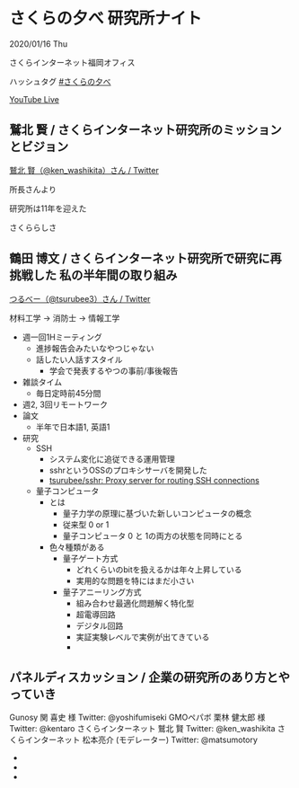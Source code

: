 # さくらの夕べ 研究所ナイト

2020/01/16 Thu

さくらインターネット福岡オフィス

ハッシュタグ [#さくらの夕べ](https://twitter.com/search?q=%23%E3%81%95%E3%81%8F%E3%82%89%E3%81%AE%E5%A4%95%E3%81%B9)

[YouTube Live](https://www.youtube.com/watch?v=rBknKQocRjA)

## 鷲北 賢 / さくらインターネット研究所のミッションとビジョン

[鷲北 賢（@ken_washikita）さん / Twitter](https://twitter.com/ken_washikita)

所長さんより

研究所は11年を迎えた

さくららしさ

## 鶴田 博文 / さくらインターネット研究所で研究に再挑戦した 私の半年間の取り組み

[つるべー（@tsurubee3）さん / Twitter](https://twitter.com/tsurubee3)

材料工学 -> 消防士 -> 情報工学

- 週一回1Hミーティング
  - 進捗報告会みたいなやつじゃない
  - 話したい人話すスタイル
    - 学会で発表するやつの事前/事後報告
- 雑談タイム
  - 毎日定時前45分間
- 週2, 3回リモートワーク
- 論文
  - 半年で日本語1, 英語1
- 研究
  - SSH
    - システム変化に追従できる運用管理
    - sshrというOSSのプロキシサーバを開発した
    - [tsurubee/sshr: Proxy server for routing SSH connections](https://github.com/tsurubee/sshr)
  - 量子コンピュータ
    - とは
      - 量子力学の原理に基づいた新しいコンピュータの概念
      - 従来型 0 or 1
      - 量子コンピュータ 0 と 1の両方の状態を同時にとる
    - 色々種類がある
      - 量子ゲート方式
        - どれくらいのbitを扱えるかは年々上昇している
        - 実用的な問題を特にはまだ小さい
      - 量子アニーリング方式
        - 組み合わせ最適化問題解く特化型
        - 超電導回路
        - デジタル回路
        - 実証実験レベルで実例が出てきている
        - 
## パネルディスカッション / 企業の研究所のあり方とやっていき

Gunosy 関 喜史 様
Twitter: @yoshifumiseki
GMOペパボ 栗林 健太郎 様
Twitter: @kentaro
さくらインターネット 鷲北 賢
Twitter: @ken_washikita
さくらインターネット 松本亮介 (モデレーター)
Twitter: @matsumotory

- 
- 
- 




## 


